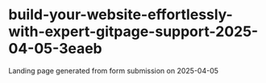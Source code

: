 # build-your-website-effortlessly-with-expert-gitpage-support-2025-04-05-3eaeb
Landing page generated from form submission on 2025-04-05
